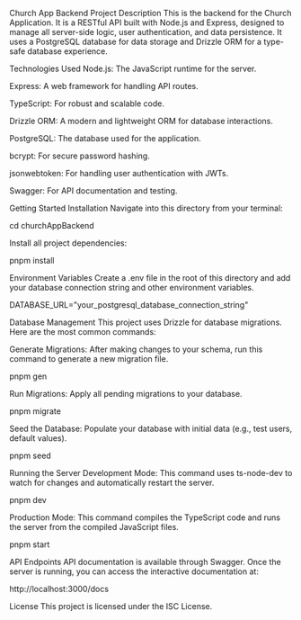 Church App Backend
Project Description
This is the backend for the Church Application. It is a RESTful API built with Node.js and Express, designed to manage all server-side logic, user authentication, and data persistence. It uses a PostgreSQL database for data storage and Drizzle ORM for a type-safe database experience.

Technologies Used
Node.js: The JavaScript runtime for the server.

Express: A web framework for handling API routes.

TypeScript: For robust and scalable code.

Drizzle ORM: A modern and lightweight ORM for database interactions.

PostgreSQL: The database used for the application.

bcrypt: For secure password hashing.

jsonwebtoken: For handling user authentication with JWTs.

Swagger: For API documentation and testing.

Getting Started
Installation
Navigate into this directory from your terminal:

cd churchAppBackend

Install all project dependencies:

pnpm install

Environment Variables
Create a .env file in the root of this directory and add your database connection string and other environment variables.

DATABASE_URL="your_postgresql_database_connection_string"

Database Management
This project uses Drizzle for database migrations. Here are the most common commands:

Generate Migrations: After making changes to your schema, run this command to generate a new migration file.

pnpm gen

Run Migrations: Apply all pending migrations to your database.

pnpm migrate

Seed the Database: Populate your database with initial data (e.g., test users, default values).

pnpm seed

Running the Server
Development Mode: This command uses ts-node-dev to watch for changes and automatically restart the server.

pnpm dev

Production Mode: This command compiles the TypeScript code and runs the server from the compiled JavaScript files.

pnpm start

API Endpoints
API documentation is available through Swagger. Once the server is running, you can access the interactive documentation at:

http://localhost:3000/docs

License
This project is licensed under the ISC License.
